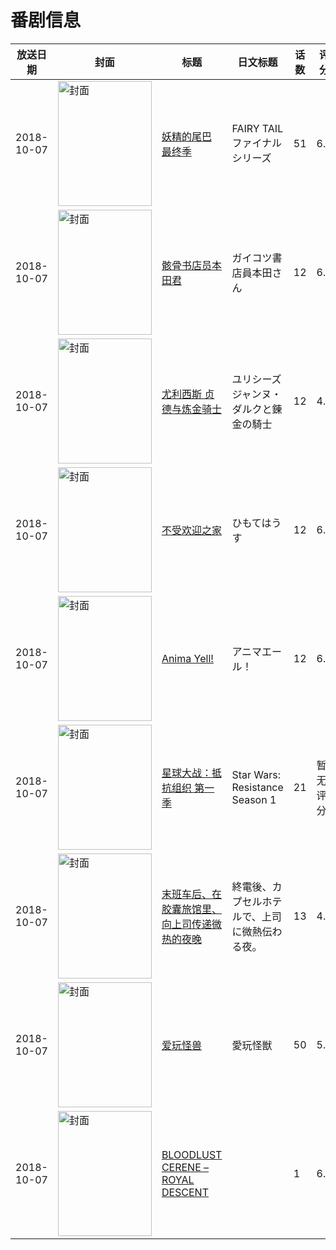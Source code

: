 # 番剧信息

|放送日期|封面|标题|日文标题|话数|评分|评分人数|
|---|---|---|---|---|---|---|
|2018-10-07|<img src="//lain.bgm.tv/pic/cover/c/67/b7/174186_4S505.jpg" alt="封面" style="width:150px;height:200px;object-fit:cover;">|[妖精的尾巴 最终季](https://bangumi.tv/subject/174186)|FAIRY TAIL ファイナルシリーズ|51|6.6|702人评分|
|2018-10-07|<img src="//lain.bgm.tv/pic/cover/c/27/05/225850_zOaaE.jpg" alt="封面" style="width:150px;height:200px;object-fit:cover;">|[骸骨书店员本田君](https://bangumi.tv/subject/225850)|ガイコツ書店員本田さん|12|6.6|1118人评分|
|2018-10-07|<img src="//lain.bgm.tv/pic/cover/c/99/dc/227098_vSD12.jpg" alt="封面" style="width:150px;height:200px;object-fit:cover;">|[尤利西斯 贞德与炼金骑士](https://bangumi.tv/subject/227098)|ユリシーズ ジャンヌ・ダルクと錬金の騎士|12|4.6|522人评分|
|2018-10-07|<img src="//lain.bgm.tv/pic/cover/c/a0/1a/228898_PdaMm.jpg" alt="封面" style="width:150px;height:200px;object-fit:cover;">|[不受欢迎之家](https://bangumi.tv/subject/228898)|ひもてはうす|12|6.4|375人评分|
|2018-10-07|<img src="//lain.bgm.tv/pic/cover/c/94/37/236196_vIOKr.jpg" alt="封面" style="width:150px;height:200px;object-fit:cover;">|[Anima Yell!](https://bangumi.tv/subject/236196)|アニマエール！|12|6.4|977人评分|
|2018-10-07|<img src="//lain.bgm.tv/pic/cover/c/9a/16/255714_cJ62A.jpg" alt="封面" style="width:150px;height:200px;object-fit:cover;">|[星球大战：抵抗组织 第一季](https://bangumi.tv/subject/255714)|Star Wars: Resistance Season 1|21|暂无评分|少于10人评分|
|2018-10-07|<img src="/img/no_icon_subject.png" alt="封面" style="width:150px;height:200px;object-fit:cover;">|[末班车后、在胶囊旅馆里、向上司传递微热的夜晚](https://bangumi.tv/subject/258081)|終電後、カプセルホテルで、上司に微熱伝わる夜。|13|4.8|290人评分|
|2018-10-07|<img src="//lain.bgm.tv/pic/cover/c/72/97/263322_wEMzJ.jpg" alt="封面" style="width:150px;height:200px;object-fit:cover;">|[爱玩怪兽](https://bangumi.tv/subject/263322)|愛玩怪獣|50|5.6|38人评分|
|2018-10-07|<img src="/img/no_icon_subject.png" alt="封面" style="width:150px;height:200px;object-fit:cover;">|[BLOODLUST CERENE – ROYAL DESCENT](https://bangumi.tv/subject/281499)||1|6.2|21人评分|
